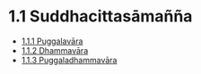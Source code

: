 # 1.1 Suddhacittasāmañña

* [1.1.1 Puggalavāra](1.1/1.1.1.md)
* [1.1.2 Dhammavāra](1.1/1.1.2.md)
* [1.1.3 Puggaladhammavāra](1.1/1.1.3.md)
